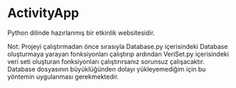 # ActivityApp
Python dilinde hazırlanmış bir etkinlik websitesidir.

Not:
Projeyi çalıştırmadan önce sırasıyla Database.py içerisindeki Database oluşturmaya yarayan fonksiyonları çalıştırıp ardından VeriSet.py içerisindeki veri seti oluşturan fonksiyonları çalıştırırsanız sorunsuz çalışacaktır. Database dosyasının büyüklüğünden dolayı yükleyemediğim için bu yöntemin uygulanması gerekmektedir.
